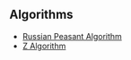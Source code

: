 ## Algorithms
- [Russian Peasant Algorithm](Algorithms/RussianPeasant.js)
- [Z Algorithm](Algorithms/ZAlgorithm.js)
